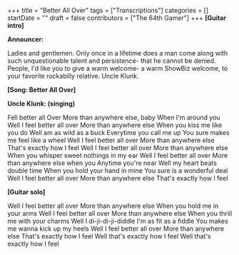 +++
title = "Better All Over"
tags = ["Transcriptions"]
categories = []
startDate = ""
draft = false
contributors = ["The 64th Gamer"]
+++
**[Guitar intro]**


**Announcer:**

Ladies and gentlemen.
Only once in a lifetime does a man come along with such unquestionable talent and persistence- that he cannot be denied.
People, I'd like you to give a warm welcome- a warm ShowBiz welcome, to your favorite rockabilly relative.
Uncle Klunk.

**[Song: Better All Over]**


**Uncle Klunk: (singing)**

Fell better all Over
More than anywhere else, baby
When I'm around you
Well I feel better all over
More than anywhere else
When you kiss me like you do
Well am as wild as a buck
Everytime you call me up
You sure makes me feel like a wheel
Well I feel better all over
More than anywhere else
That's exactly how I feel
Well I feel better all over
More than anywhere else
When you whisper sweet nothings in my ear
Well I feel better all over
More than anywhere else when you
Anytime you're near
Well my heart beats double time
When you hold your hand in mine
You sure is a wonderful deal
Well I feel better all over
More than anywhere else
That's exactly how I feel

**[Guitar solo]**


Well I feel better all over
More than anywhere else
When you hold me in your arms
Well I feel better all over
More than anywhere else
When you thrill me with your charms
Well I di-ji-di-ji-diddle
I'm as fit as a fiddle
You makes me wanna kick up my heels
Well I feel better all over
More than anywhere else
That's exactly how I feel
Well that's exactly how I feel
Well that's exactly how I feel

